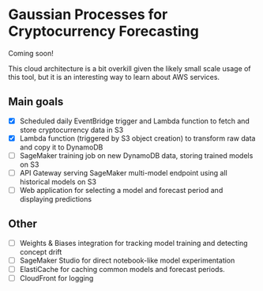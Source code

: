 # Gaussian Processes for Cryptocurrency Forecasting

Coming soon!

This cloud architecture is a bit overkill given the likely small scale usage of this tool, but it is an interesting way to learn about AWS services.

## Main goals

- [x] Scheduled daily EventBridge trigger and Lambda function to fetch and store cryptocurrency data in S3
- [x] Lambda function (triggered by S3 object creation) to transform raw data and copy it to DynamoDB
- [ ] SageMaker training job on new DynamoDB data, storing trained models on S3
- [ ] API Gateway serving SageMaker multi-model endpoint using all historical models on S3
- [ ] Web application for selecting a model and forecast period and displaying predictions

## Other

- [ ] Weights & Biases integration for tracking model training and detecting concept drift
- [ ] SageMaker Studio for direct notebook-like model experimentation
- [ ] ElastiCache for caching common models and forecast periods.
- [ ] CloudFront for logging